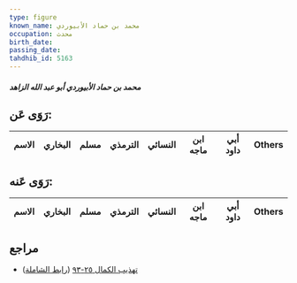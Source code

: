 ```yaml
---
type: figure
known_name: محمد بن حماد الأبيوردي
occupation: محدث
birth_date:
passing_date:
tahdhib_id: 5163
---
```

##### محمد بن حماد الأبيوردي أبو عبد الله الزاهد

## رَوَى عَن:
| الاسم | البخاري | مسلم | الترمذي | النسائي | ابن ماجه | أبي داود | Others |
| ----- | ------- | ---- | ------- | ------- | -------- | -------- | ------ |
## رَوَى عَنه:
| الاسم | البخاري | مسلم | الترمذي | النسائي | ابن ماجه | أبي داود | Others |
| ----- | ------- | ---- | ------- | ------- | -------- | -------- | ------ |
## مراجع
- [تهذيب الكمال ٢٥-٩٣](obsidian://open?vault=Tahdhib-al-Kamal&file=Figures/٥١٦٣-محمد%20بن%20حماد%20الأبيوردي%20أبو%20عبد%20الله%20الزاهد) ([رابط الشاملة](https://shamela.ws/book/3722/13186))